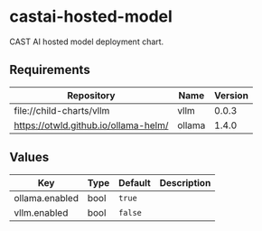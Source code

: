 # castai-hosted-model

CAST AI hosted model deployment chart.

## Requirements

| Repository | Name | Version |
|------------|------|---------|
| file://child-charts/vllm | vllm | 0.0.3 |
| https://otwld.github.io/ollama-helm/ | ollama | 1.4.0 |

## Values

| Key | Type | Default | Description |
|-----|------|---------|-------------|
| ollama.enabled | bool | `true` |  |
| vllm.enabled | bool | `false` |  |